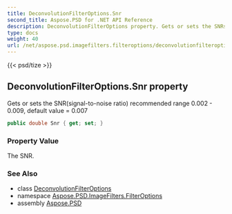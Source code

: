 ```yaml
---
title: DeconvolutionFilterOptions.Snr
second_title: Aspose.PSD for .NET API Reference
description: DeconvolutionFilterOptions property. Gets or sets the SNRsignaltonoise ratio recommended range 0.002  0.009 default value  0.007
type: docs
weight: 40
url: /net/aspose.psd.imagefilters.filteroptions/deconvolutionfilteroptions/snr/
---
```

{{< psd/tize >}}
## DeconvolutionFilterOptions.Snr property

Gets or sets the SNR(signal-to-noise ratio) recommended range 0.002 - 0.009, default value = 0.007

```csharp
public double Snr { get; set; }
```

### Property Value

The SNR.

### See Also

* class [DeconvolutionFilterOptions](../)
* namespace [Aspose.PSD.ImageFilters.FilterOptions](../../deconvolutionfilteroptions/)
* assembly [Aspose.PSD](../../../)


